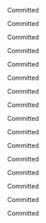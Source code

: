 Committed

Committed

Committed

Committed

Committed

Committed

Committed

Committed

Committed

Committed

Committed

Committed

Committed

Committed

Committed

Committed

